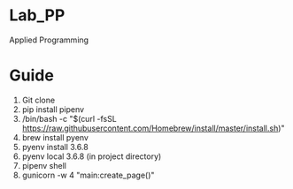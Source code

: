 # Lab_PP
Applied Programming
# Guide
1. Git clone
2. pip install pipenv
3. /bin/bash -c "$(curl -fsSL https://raw.githubusercontent.com/Homebrew/install/master/install.sh)"
4. brew install pyenv
5. pyenv install 3.6.8
6. pyenv local 3.6.8      (in project directory)
7. pipenv shell
8. gunicorn -w 4 "main:create_page()"
